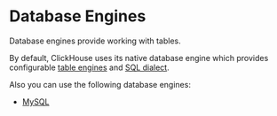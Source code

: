 # Database Engines

Database engines provide working with tables.

By default, ClickHouse uses its native database engine which provides configurable [table engines](../operations/table_engines/index.md) and [SQL dialect](../query_language/syntax.md).

Also you can use the following database engines:

- [MySQL](mysql.md)
